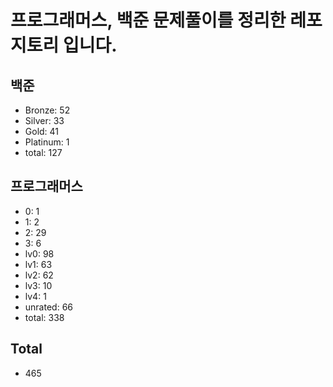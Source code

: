 # 프로그래머스, 백준 문제풀이를 정리한 레포지토리 입니다. 

## 백준
- Bronze: 52
- Silver: 33
- Gold: 41
- Platinum: 1
- total: 127

## 프로그래머스
- 0: 1
- 1: 2
- 2: 29
- 3: 6
- lv0: 98
- lv1: 63
- lv2: 62
- lv3: 10
- lv4: 1
- unrated: 66
- total: 338

## Total
- 465
